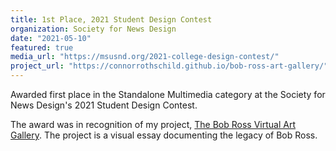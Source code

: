 ```yaml
---
title: 1st Place, 2021 Student Design Contest
organization: Society for News Design
date: "2021-05-10"
featured: true
media_url: "https://msusnd.org/2021-college-design-contest/"
project_url: "https://connorrothschild.github.io/bob-ross-art-gallery/"
---
```


Awarded first place in the Standalone Multimedia category at the Society for News Design's 2021 Student Design Contest. 

The award was in recognition of my project, [The Bob Ross Virtual Art Gallery](https://connorrothschild.github.io/bob-ross-art-gallery/). The project is a visual essay documenting the legacy of Bob Ross.